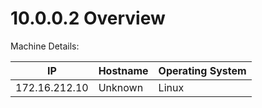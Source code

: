 # 10.0.0.2 Overview

Machine Details:

|IP|Hostname|Operating System|
|---|---|---|
|172.16.212.10|Unknown|Linux|